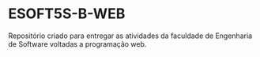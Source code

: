 # ESOFT5S-B-WEB
Repositório criado para entregar as atividades da faculdade de Engenharia de Software voltadas a programação web.
